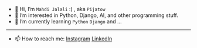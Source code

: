 - 👋 Hi, I’m `Mahdi Jalali` :) , aka `Pijatow`
- 👀 I’m interested in Python, Django, AI, and other programming stuff.
- 🌱 I’m currently learning `Python` `Django` and ...

<hr/>

- 📫 How to reach me: 
             [Instagram](https://instagram.com/pijatow)
             [LinkedIn](https://www.linkedin.com/in/mahdi-jalali-bb37121b1/)
